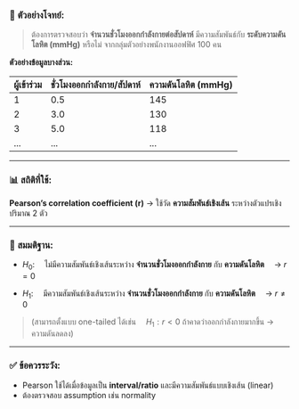 ### 🧪 **ตัวอย่างโจทย์:**

> ต้องการตรวจสอบว่า **จำนวนชั่วโมงออกกำลังกายต่อสัปดาห์**
> มีความสัมพันธ์กับ **ระดับความดันโลหิต (mmHg)** หรือไม่
> จากกลุ่มตัวอย่างพนักงานออฟฟิศ 100 คน

**ตัวอย่างข้อมูลบางส่วน:**

| ผู้เข้าร่วม | ชั่วโมงออกกำลังกาย/สัปดาห์ | ความดันโลหิต (mmHg) |
| ----------- | -------------------------- | ------------------- |
| 1           | 0.5                        | 145                 |
| 2           | 3.0                        | 130                 |
| 3           | 5.0                        | 118                 |
| ...         | ...                        | ...                 |

---

### 📊 **สถิติที่ใช้:**

**Pearson’s correlation coefficient (r)**
→ ใช้วัด **ความสัมพันธ์เชิงเส้น** ระหว่างตัวแปรเชิงปริมาณ 2 ตัว

---

### 📌 **สมมติฐาน:**

* $H_0$:
   ไม่มีความสัมพันธ์เชิงเส้นระหว่าง **จำนวนชั่วโมงออกกำลังกาย** กับ **ความดันโลหิต**
   → $r = 0$

* $H_1$:
   มีความสัมพันธ์เชิงเส้นระหว่าง **จำนวนชั่วโมงออกกำลังกาย** กับ **ความดันโลหิต**
   → $r \ne 0$

> (สามารถตั้งแบบ one-tailed ได้เช่น
>  $H_1: r < 0$ ถ้าคาดว่าออกกำลังกายมากขึ้น → ความดันลดลง)

---

### ✅ **ข้อควรระวัง:**

* Pearson ใช้ได้เมื่อข้อมูลเป็น **interval/ratio** และมีความสัมพันธ์แบบเชิงเส้น (linear)
* ต้องตรวจสอบ assumption เช่น normality
